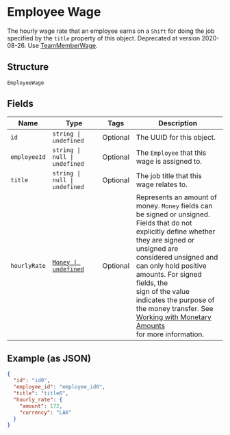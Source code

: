 <!-- Optimized: 2025-10-06 -->
<!-- RPM: 1.6.2.1.1.6.2.1_employee-wage_20251006 -->
<!-- Session: E2E RPM DNA Application -->
<!-- AOM: RND (Reggie & Dro) -->
<!-- COI: TECHNOLOGY -->
<!-- RPM: HIGH -->
<!-- ACTION: BUILD -->


# Employee Wage

The hourly wage rate that an employee earns on a `Shift` for doing the job specified by the `title` property of this object. Deprecated at version 2020-08-26. Use [TeamMemberWage](entity:TeamMemberWage).

## Structure

`EmployeeWage`

## Fields

| Name | Type | Tags | Description |
|  --- | --- | --- | --- |
| `id` | `string \| undefined` | Optional | The UUID for this object. |
| `employeeId` | `string \| null \| undefined` | Optional | The `Employee` that this wage is assigned to. |
| `title` | `string \| null \| undefined` | Optional | The job title that this wage relates to. |
| `hourlyRate` | [`Money \| undefined`](../../doc/models/money.md) | Optional | Represents an amount of money. `Money` fields can be signed or unsigned.<br>Fields that do not explicitly define whether they are signed or unsigned are<br>considered unsigned and can only hold positive amounts. For signed fields, the<br>sign of the value indicates the purpose of the money transfer. See<br>[Working with Monetary Amounts](https://developer.squareup.com/docs/build-basics/working-with-monetary-amounts)<br>for more information. |

## Example (as JSON)

```json
{
  "id": "id0",
  "employee_id": "employee_id0",
  "title": "title6",
  "hourly_rate": {
    "amount": 172,
    "currency": "LAK"
  }
}
```
